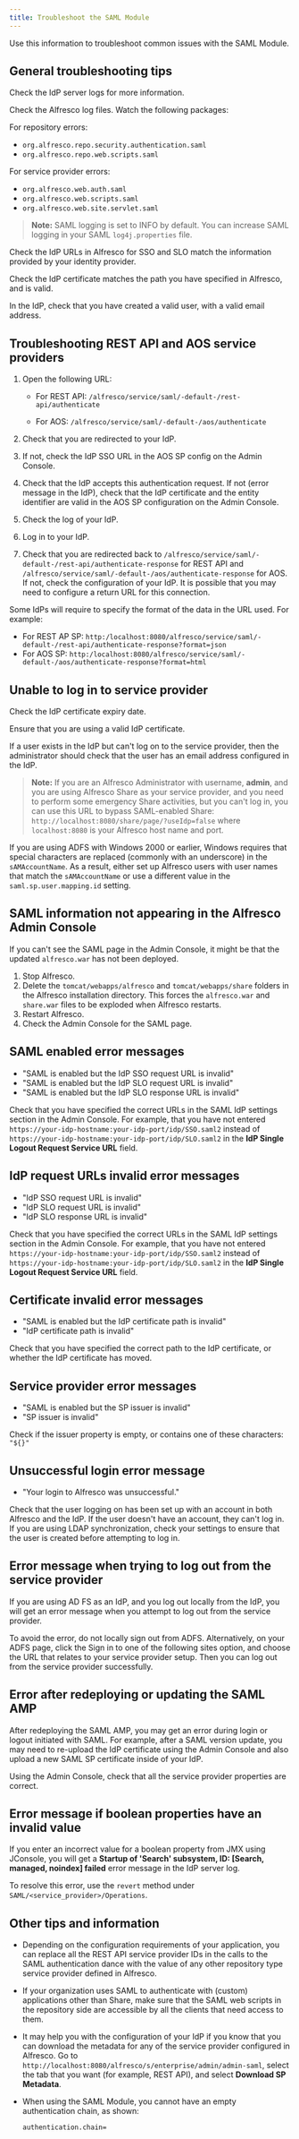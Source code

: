 ```yaml
---
title: Troubleshoot the SAML Module
---
```


Use this information to troubleshoot common issues with the SAML Module.

## General troubleshooting tips

Check the IdP server logs for more information.

Check the Alfresco log files. Watch the following packages:

For repository errors:

* `org.alfresco.repo.security.authentication.saml`
* `org.alfresco.repo.web.scripts.saml`

For service provider errors:

* `org.alfresco.web.auth.saml`
* `org.alfresco.web.scripts.saml`
* `org.alfresco.web.site.servlet.saml`

> **Note:** SAML logging is set to INFO by default. You can increase SAML logging in your SAML `log4j.properties` file.

Check the IdP URLs in Alfresco for SSO and SLO match the information provided by your identity provider.

Check the IdP certificate matches the path you have specified in Alfresco, and is valid.

In the IdP, check that you have created a valid user, with a valid email address.

## Troubleshooting REST API and AOS service providers

1. Open the following URL:

    * For REST API: `/alfresco/service/saml/-default-/rest-api/authenticate`

    * For AOS: `/alfresco/service/saml/-default-/aos/authenticate`

2. Check that you are redirected to your IdP.
3. If not, check the IdP SSO URL in the AOS SP config on the Admin Console.
4. Check that the IdP accepts this authentication request. If not (error message in the IdP), check that the IdP certificate and the entity identifier are valid in the AOS SP configuration on the Admin Console.
5. Check the log of your IdP.
6. Log in to your IdP.
7. Check that you are redirected back to `/alfresco/service/saml/-default-/rest-api/authenticate-response` for REST API and `/alfresco/service/saml/-default-/aos/authenticate-response` for AOS. If not, check the configuration of your IdP. It is possible that you may need to configure a return URL for this connection.

Some IdPs will require to specify the format of the data in the URL used. For example:

* For REST AP SP: `http:/localhost:8080/alfresco/service/saml/-default-/rest-api/authenticate-response?format=json`
* For AOS SP: `http:/localhost:8080/alfresco/service/saml/-default-/aos/authenticate-response?format=html`

## Unable to log in to service provider

Check the IdP certificate expiry date.

Ensure that you are using a valid IdP certificate.

If a user exists in the IdP but can't log on to the service provider, then the administrator should check that the user has an email address configured in the IdP.

> **Note:** If you are an Alfresco Administrator with username, **admin**, and you are using Alfresco Share as your service provider, and you need to perform some emergency Share activities, but you can't log in, you can use this URL to bypass SAML-enabled Share: `http://localhost:8080/share/page/?useIdp=false` where `localhost:8080` is your Alfresco host name and port.

If you are using ADFS with Windows 2000 or earlier, Windows requires that special characters are replaced (commonly with an underscore) in the `sAMAccountName`. As a result, either set up Alfresco users with user names that match the `sAMAccountName` or use a different value in the `saml.sp.user.mapping.id` setting.

## SAML information not appearing in the Alfresco Admin Console

If you can't see the SAML page in the Admin Console, it might be that the updated `alfresco.war` has not been deployed.

1. Stop Alfresco.
2. Delete the `tomcat/webapps/alfresco` and `tomcat/webapps/share` folders in the Alfresco installation directory. This forces the `alfresco.war` and `share.war` files to be exploded when Alfresco restarts.
3. Restart Alfresco.
4. Check the Admin Console for the SAML page.

## SAML enabled error messages

* "SAML is enabled but the IdP SSO request URL is invalid"
* "SAML is enabled but the IdP SLO request URL is invalid"
* "SAML is enabled but the IdP SLO response URL is invalid"

Check that you have specified the correct URLs in the SAML IdP settings section in the Admin Console. For example, that you have not entered `https://your-idp-hostname:your-idp-port/idp/SSO.saml2` instead of `https://your-idp-hostname:your-idp-port/idp/SLO.saml2` in the **IdP Single Logout Request Service URL** field.

## IdP request URLs invalid error messages

* "IdP SSO request URL is invalid"
* "IdP SLO request URL is invalid"
* "IdP SLO response URL is invalid"

Check that you have specified the correct URLs in the SAML IdP settings section in the Admin Console. For example, that you have not entered `https://your-idp-hostname:your-idp-port/idp/SSO.saml2` instead of `https://your-idp-hostname:your-idp-port/idp/SLO.saml2` in the **IdP Single Logout Request Service URL** field.

## Certificate invalid error messages

* "SAML is enabled but the IdP certificate path is invalid"
* "IdP certificate path is invalid"

Check that you have specified the correct path to the IdP certificate, or whether the IdP certificate has moved.

## Service provider error messages

* "SAML is enabled but the SP issuer is invalid"
* "SP issuer is invalid"

Check if the issuer property is empty, or contains one of these characters: `"${}"`

## Unsuccessful login error message

* "Your login to Alfresco was unsuccessful."

Check that the user logging on has been set up with an account in both Alfresco and the IdP. If the user doesn't have an account, they can't log in. If you are using LDAP synchronization, check your settings to ensure that the user is created before attempting to log in.

## Error message when trying to log out from the service provider

If you are using AD FS as an IdP, and you log out locally from the IdP, you will get an error message when you attempt to log out from the service provider.

To avoid the error, do not locally sign out from ADFS. Alternatively, on your ADFS page, click the Sign in to one of the following sites option, and choose the URL that relates to your service provider setup. Then you can log out from the service provider successfully.

## Error after redeploying or updating the SAML AMP

After redeploying the SAML AMP, you may get an error during login or logout initiated with SAML. For example, after a SAML version update, you may need to re-upload the IdP certificate using the Admin Console and also upload a new SAML SP certificate inside of your IdP.

Using the Admin Console, check that all the service provider properties are correct.

## Error message if boolean properties have an invalid value

If you enter an incorrect value for a boolean property from JMX using JConsole, you will get a **Startup of 'Search' subsystem, ID: [Search, managed, noindex] failed** error message in the IdP server log.

To resolve this error, use the `revert` method under `SAML/<service_provider>/Operations`.

## Other tips and information

* Depending on the configuration requirements of your application, you can replace all the REST API service provider IDs in the calls to the SAML authentication dance with the value of any other repository type service provider defined in Alfresco.

* If your organization uses SAML to authenticate with (custom) applications other than Share, make sure that the SAML web scripts in the repository side are accessible by all the clients that need access to them.

* It may help you with the configuration of your IdP if you know that you can download the metadata for any of the service provider configured in Alfresco. Go to `http://localhost:8080/alfresco/s/enterprise/admin/admin-saml`, select the tab that you want (for example, REST API), and select **Download SP Metadata**.

* When using the SAML Module, you cannot have an empty authentication chain, as shown:

    ```bash
    authentication.chain=
    ```
